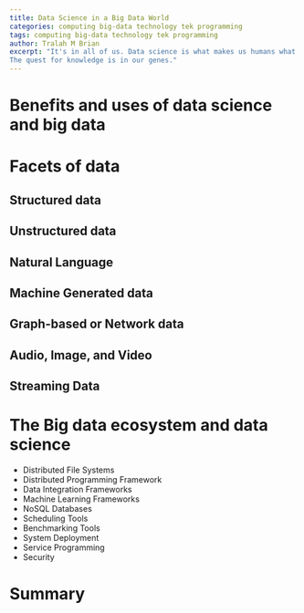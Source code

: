 ```yaml
---
title: Data Science in a Big Data World
categories: computing big-data technology tek programming
tags: computing big-data technology tek programming
author: Tralah M Brian
excerpt: "It's in all of us. Data science is what makes us humans what we are today.No not the computer driven data science,but the ability of our brains to see connections, draw conclusions from facts, and learn from our past experiences.
The quest for knowledge is in our genes."
---
```


# Benefits and uses of data science and big data

# Facets of data

## Structured data

## Unstructured data

## Natural Language

## Machine Generated data

## Graph-based or Network data

## Audio, Image, and Video

## Streaming Data

# The Big data ecosystem and data science

- Distributed File Systems
- Distributed Programming Framework
- Data Integration Frameworks
- Machine Learning Frameworks
- NoSQL Databases
- Scheduling Tools
- Benchmarking Tools
- System Deployment
- Service Programming
- Security

# Summary
